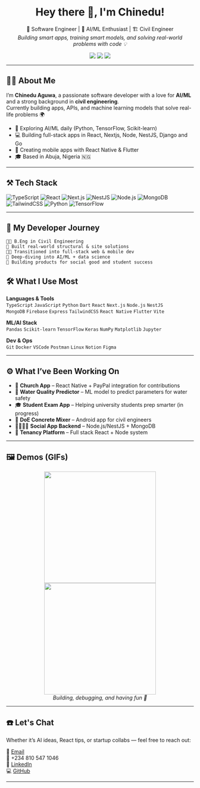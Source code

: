 
<h1 align="center">Hey there 👋, I'm Chinedu!</h1>

<p align="center">
  🚀 Software Engineer | 🧠 AI/ML Enthusiast | 🏗️ Civil Engineer<br/>
  <em>Building smart apps, training smart models, and solving real-world problems with code 💡</em>
</p>

<p align="center">
  <a href="https://github.com/chi2785443"><img src="https://img.shields.io/github/followers/chi2785443?label=Follow&style=social" /></a>
  <a href="mailto:neduaguwa443@gmail.com"><img src="https://img.shields.io/badge/Email-neduaguwa443@gmail.com-blue?style=flat-square&logo=gmail" /></a>
  <a href="https://www.linkedin.com/in/chinedu-aguwa-b1747a2b0"><img src="https://img.shields.io/badge/LinkedIn-Chinedu%20Aguwa-blue?style=flat-square&logo=linkedin" /></a>
</p>

---

## 👨‍💻 About Me

I’m **Chinedu Aguwa**, a passionate software developer with a love for **AI/ML** and a strong background in **civil engineering**.  
Currently building apps, APIs, and machine learning models that solve real-life problems 🌍

- 🧠 Exploring AI/ML daily (Python, TensorFlow, Scikit-learn)
- 💻 Building full-stack apps in React, Nextjs, Node, NestJS, Django and Go
- 📱 Creating mobile apps with React Native & Flutter
- 🎓 Based in Abuja, Nigeria 🇳🇬

---

## ⚒️ Tech Stack

![TypeScript](https://img.shields.io/badge/-TypeScript-3178c6?style=for-the-badge&logo=typescript&logoColor=fff)
![React](https://img.shields.io/badge/-React-61DAFB?style=for-the-badge&logo=react&logoColor=fff)
![Next.js](https://img.shields.io/badge/-Next.js-black?style=for-the-badge&logo=next.js)
![NestJS](https://img.shields.io/badge/-NestJS-E0234E?style=for-the-badge&logo=nestjs&logoColor=white)
![Node.js](https://img.shields.io/badge/-Node.js-43853d?style=for-the-badge&logo=node.js&logoColor=white)
![MongoDB](https://img.shields.io/badge/-MongoDB-47A248?style=for-the-badge&logo=mongodb&logoColor=white)
![TailwindCSS](https://img.shields.io/badge/-TailwindCSS-38B2AC?style=for-the-badge&logo=tailwind-css&logoColor=white)
![Python](https://img.shields.io/badge/-Python-306998?style=for-the-badge&logo=python&logoColor=white)
![TensorFlow](https://img.shields.io/badge/-TensorFlow-FF6F00?style=for-the-badge&logo=tensorflow&logoColor=white)

---

## 📅 My Developer Journey

```text
👨‍🎓 B.Eng in Civil Engineering
🔧 Built real-world structural & site solutions
👨‍💻 Transitioned into full-stack web & mobile dev
🧠 Deep-diving into AI/ML + data science
📱 Building products for social good and student success
```
## 🛠️ What I Use Most

**Languages & Tools**  
`TypeScript` `JavaScript` `Python` `Dart` `React` `Next.js` `Node.js` `NestJS`  
`MongoDB` `Firebase` `Express` `TailwindCSS` `React Native` `Flutter` `Vite`

**ML/AI Stack**  
`Pandas` `Scikit-learn` `TensorFlow` `Keras` `NumPy` `Matplotlib` `Jupyter`

**Dev & Ops**  
`Git` `Docker` `VSCode` `Postman` `Linux` `Notion` `Figma`

---

## ⚙️ What I’ve Been Working On

- 📱 **Church App** – React Native + PayPal integration for contributions
- 🧪 **Water Quality Predictor** – ML model to predict parameters for water safety
- 🎓 **Student Exam App** – Helping university students prep smarter (in progress)
- 🧱 **DoE Concrete Mixer** – Android app for civil engineers
- 👨‍👩‍👧‍👦 **Social App Backend** – Node.js/NestJS + MongoDB
- 🏡 **Tenancy Platform** – Full stack React + Node system

---

## 🖼️ Demos (GIFs)

<p align="center">
  <img src="https://media.giphy.com/media/v1.Y2lkPTc5MGI3NjExaHZldjk3b3hsOXlmZXRwOGFuYWdiY25kZHQ2dzl3aHV4aG1xd3E3YSZlcD12MV9naWZzX3NlYXJjaCZjdD1n/CuuSHzuc0O166MRfjt/giphy.gif" width="300" />
  <img src="https://media.giphy.com/media/L8K62iTDkzGX6/giphy.gif" width="300" />
  <br/><em>Building, debugging, and having fun 🚀</em>
</p>

---

## ☎️ Let's Chat

Whether it’s AI ideas, React tips, or startup collabs — feel free to reach out:

📧 [Email](mailto:neduaguwa443@gmail.com)  
📱 +234 810 547 1046  
💼 [LinkedIn](https://www.linkedin.com/in/chinedu-aguwa-b1747a2b0)  
💻 [GitHub](https://github.com/chi2785443)

---

